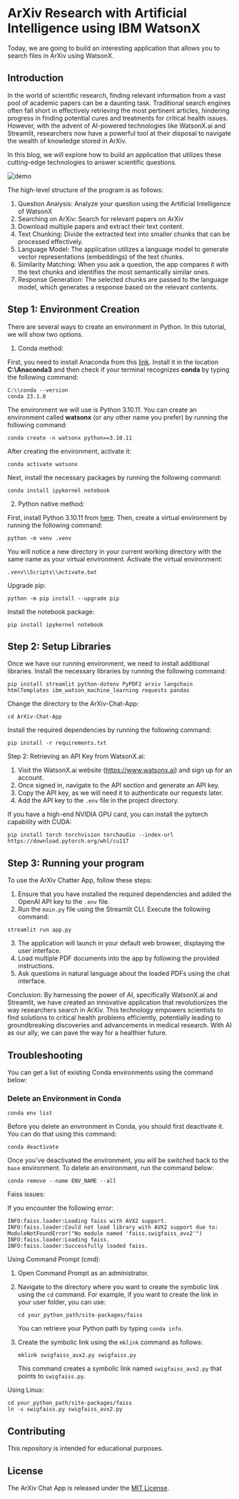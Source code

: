 # ArXiv Research with Artificial Intelligence using IBM WatsonX

Today, we are going to build an interesting application that allows you to search files in ArXiv using WatsonX.

## Introduction

In the world of scientific research, finding relevant information from a vast pool of academic papers can be a daunting task. Traditional search engines often fall short in effectively retrieving the most pertinent articles, hindering progress in finding potential cures and treatments for critical health issues. However, with the advent of AI-powered technologies like WatsonX.ai and Streamlit, researchers now have a powerful tool at their disposal to navigate the wealth of knowledge stored in ArXiv.

In this blog, we will explore how to build an application that utilizes these cutting-edge technologies to answer scientific questions.

![demo](../assets/images/posts/readme/demo.gif)

The high-level structure of the program is as follows:

1. Question Analysis: Analyze your question using the Artificial Intelligence of WatsonX
2. Searching on ArXiv: Search for relevant papers on ArXiv
3. Download multiple papers and extract their text content.
4. Text Chunking: Divide the extracted text into smaller chunks that can be processed effectively.
5. Language Model: The application utilizes a language model to generate vector representations (embeddings) of the text chunks.
6. Similarity Matching: When you ask a question, the app compares it with the text chunks and identifies the most semantically similar ones.
7. Response Generation: The selected chunks are passed to the language model, which generates a response based on the relevant contents.

## Step 1: Environment Creation

There are several ways to create an environment in Python. In this tutorial, we will show two options.

1. Conda method:

First, you need to install Anaconda from this [link](https://www.anaconda.com/products/individual). Install it in the location **C:\\Anaconda3** and then check if your terminal recognizes **conda** by typing the following command:

```
C:\\conda --version
conda 23.1.0
```

The environment we will use is Python 3.10.11. You can create an environment called **watsonx** (or any other name you prefer) by running the following command:

```
conda create -n watsonx python==3.10.11
```

After creating the environment, activate it:

```
conda activate watsonx
```

Next, install the necessary packages by running the following command:

```
conda install ipykernel notebook
```

2. Python native method:

First, install Python 3.10.11 from [here](https://www.python.org/downloads/). Then, create a virtual environment by running the following command:

```
python -m venv .venv
```

You will notice a new directory in your current working directory with the same name as your virtual environment. Activate the virtual environment:

```
.venv\\Scripts\\activate.bat
```

Upgrade pip:

```
python -m pip install --upgrade pip
```

Install the notebook package:

```
pip install ipykernel notebook
```

## Step 2: Setup Libraries

Once we have our running environment, we need to install additional libraries. Install the necessary libraries by running the following command:

```
pip install streamlit python-dotenv PyPDF2 arxiv langchain htmlTemplates ibm_watson_machine_learning requests pandas
```

Change the directory to the ArXiv-Chat-App:

```
cd ArXiv-Chat-App
```

Install the required dependencies by running the following command:

```
pip install -r requirements.txt
```

Step 2: Retrieving an API Key from WatsonX.ai:

1. Visit the WatsonX.ai website (https://www.watsonx.ai) and sign up for an account.
2. Once signed in, navigate to the API section and generate an API key.
3. Copy the API key, as we will need it to authenticate our requests later.
4. Add the API key to the `.env` file in the project directory.

If you have a high-end NVIDIA GPU card, you can install the pytorch capability with CUDA:

```
pip install torch torchvision torchaudio --index-url https://download.pytorch.org/whl/cu117
```

## Step 3: Running your program

To use the ArXiv Chatter App, follow these steps:

1. Ensure that you have installed the required dependencies and added the OpenAI API key to the `.env` file.
2. Run the `main.py` file using the Streamlit CLI. Execute the following command:
```
streamlit run app.py
```
3. The application will launch in your default web browser, displaying the user interface.
4. Load multiple PDF documents into the app by following the provided instructions.
5. Ask questions in natural language about the loaded PDFs using the chat interface.

Conclusion:
By harnessing the power of AI, specifically WatsonX.ai and Streamlit, we have created an innovative application that revolutionizes the way researchers search in ArXiv. This technology empowers scientists to find solutions to critical health problems efficiently, potentially leading to groundbreaking discoveries and advancements in medical research. With AI as our ally, we can pave the way for a healthier future.

## Troubleshooting

You can get a list of existing Conda environments using the command below:

### Delete an Environment in Conda

```
conda env list
```

Before you delete an environment in Conda, you should first deactivate it. You can do that using this command:

```
conda deactivate
```

Once you've deactivated the environment, you will be switched back to the `base` environment. To delete an environment, run the command below:

```
conda remove --name ENV_NAME --all
```

Faiss issues:

If you encounter the following error:

```
INFO:faiss.loader:Loading faiss with AVX2 support.
INFO:faiss.loader:Could not load library with AVX2 support due to:
ModuleNotFoundError("No module named 'faiss.swigfaiss_avx2'")
INFO:faiss.loader:Loading faiss.
INFO:faiss.loader:Successfully loaded faiss.
```

Using Command Prompt (cmd):

1. Open Command Prompt as an administrator.
2. Navigate to the directory where you want to create the symbolic link using the `cd` command. For example, if you want to create the link in your user folder, you can use:

   ```
   cd your_python_path/site-packages/faiss
   ```

   You can retrieve your Python path by typing `conda info`.

3. Create the symbolic link using the `mklink` command as follows:

   ```
   mklink swigfaiss_avx2.py swigfaiss.py
   ```

   This command creates a symbolic link named `swigfaiss_avx2.py` that points to `swigfaiss.py`.

Using Linux:

```
cd your_python_path/site-packages/faiss
ln -s swigfaiss.py swigfaiss_avx2.py
```

## Contributing

This repository is intended for educational purposes.

## License

The ArXiv Chat App is released under the [MIT License](https://opensource.org/licenses/MIT).